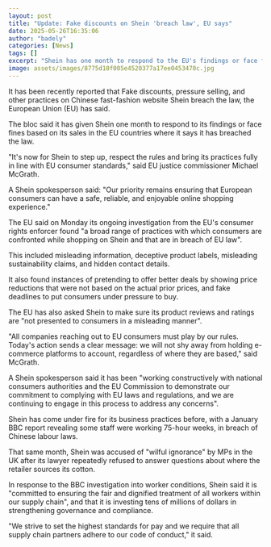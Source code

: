 ```yaml
---
layout: post
title: "Update: Fake discounts on Shein 'breach law', EU says"
date: 2025-05-26T16:35:06
author: "badely"
categories: [News]
tags: []
excerpt: "Shein has one month to respond to the EU's findings or face fines based on its sales, the bloc has said."
image: assets/images/8775d10f005e4520377a17ee0453470c.jpg
---
```


It has been recently reported that Fake discounts, pressure selling, and other practices on Chinese fast-fashion website Shein breach the law, the European Union (EU) has said.

The bloc said it has given Shein one month to respond to its findings or face fines based on its sales in the EU countries where it says it has breached the law.

"It's now for Shein to step up, respect the rules and bring its practices fully in line with EU consumer standards," said EU justice commissioner Michael McGrath.

A Shein spokesperson said: "Our priority remains ensuring that European consumers can have a safe, reliable, and enjoyable online shopping experience."

The EU said on Monday its ongoing investigation from the EU's consumer rights enforcer found "a broad range of practices with which consumers are confronted while shopping on Shein and that are in breach of EU law".

This included misleading information, deceptive product labels, misleading sustainability claims, and hidden contact details.

It also found instances of pretending to offer better deals by showing price reductions that were not based on the actual prior prices, and fake deadlines to put consumers under pressure to buy.

The EU has also asked Shein to make sure its product reviews and ratings are "not presented to consumers in a misleading manner".

"All companies reaching out to EU consumers must play by our rules. Today's action sends a clear message: we will not shy away from holding e-commerce platforms to account, regardless of where they are based," said McGrath.

A Shein spokesperson said it has been "working constructively with national consumers authorities and the EU Commission to demonstrate our commitment to complying with EU laws and regulations, and we are continuing to engage in this process to address any concerns".

Shein has come under fire for its business practices before, with a January BBC report revealing some staff were working 75-hour weeks, in breach of Chinese labour laws.

That same month, Shein was accused of "wilful ignorance" by MPs in the UK after its lawyer repeatedly refused to answer questions about where the retailer sources its cotton.

In response to the BBC investigation into worker conditions, Shein said it is "committed to ensuring the fair and dignified treatment of all workers within our supply chain", and that it is investing tens of millions of dollars in strengthening governance and compliance.

"We strive to set the highest standards for pay and we require that all supply chain partners adhere to our code of conduct," it said.

